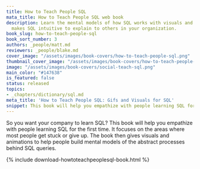 ```yaml
---
title: How to Teach People SQL
mata_title: How to Teach People SQL web book
description: Learn the mental models of how SQL works with visuals and gifs. This
  makes SQL intuitive to explain to others in your organization.
book_slug: how-to-teach-people-sql
book_sort_number: 3
authors: _people/matt.md
reviewers: _people/blake.md
cover_image: "/assets/images/book-covers/how-to-teach-people-sql.png"
thumbnail_cover_image: "/assets/images/book-covers/how-to-teach-people-sql@thumbnail.png"
image: "/assets/images/book-covers/social-teach-sql.png"
main_color: "#147638"
is_featured: false
status: released
topics:
- _chapters/dictionary/sql.md
meta_title: 'How to Teach People SQL: Gifs and Visuals for SQL'
snippet: This book will help you empathize with people learning SQL for the first time. It focuses on the areas where most people get stuck or give up. The book then gives visuals and animations to help people build mental models of the abstract processes behind SQL queries.
---
```

So you want your company to learn SQL?
This book will help you empathize with people learning SQL for the first time. It focuses on the areas where most people get stuck or give up. The book then gives visuals and animations to help people build mental models of the abstract processes behind SQL queries.

{% include download-howtoteachpeoplesql-book.html %}
